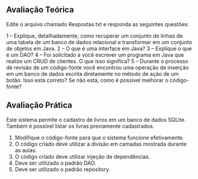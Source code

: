 ## Avaliação Teórica ##

Edite o arquivo chamado Respostas.txt e responda as seguintes questões:

1 – Explique, detalhadamente, como recuperar um conjunto de linhas de uma tabela de um banco de dados relacional e transformar em um conjunto de objetos em Java.
2 – O que é uma interface em Java?
3 – Explique o que é um DAO?
4 – Foi solicitado a você escrever um programa em Java que realize um CRUD de clientes. O que isso significa?
5 – Durante o processo de revisão de um código-fonte você encontrou uma operação de inserção em um banco de dados escrita diretamente no método de ação de um botão. Isso está correto? Se não está, como é possível melhorar o código-fonte?


## Avaliação Prática ##

Este sistema permite o cadastro de livros em um banco de dados SQLite. Também
é possível listar os livras previamente cadastrados.

1. Modifique o código-fonte para que o sistema funcione efetivamente.
2. O código criado deve utilizar a divisão em camadas mostrada durante as aulas.
3. O código criado deve utilizar injeção de dependências.
4. Deve ser utilizado o padrão DAO.
5. Deve ser utilizado o padrão repository.
